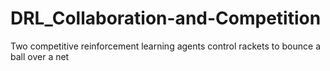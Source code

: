 # DRL_Collaboration-and-Competition
Two competitive reinforcement learning agents control rackets to bounce a ball over a net
